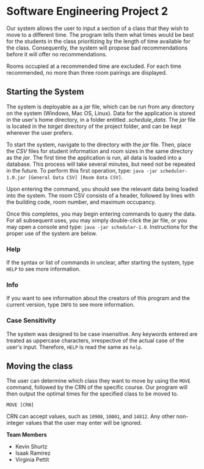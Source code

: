 # Software Engineering Project 2
Our system allows the user to input a section of a class that they 
wish to move to a different time. The program tells them what times 
would be best for the students in the class prioritizing by the length
of time available for the class.  Consequently, the system will propose
bad recommendations before it will offer no recommendations.  

Rooms occupied at a recommended time are excluded. For each time 
recommended, no more than three room pairings are displayed.  

## Starting the System
The system is deployable as a _jar_ file, which can be run from any 
directory on the system (Windows, Mac OS, Linux). Data for the application
is stored in the user's home directory, in a folder entitled 
_.schedule_data_. The _jar_ file is located in the _target_ directory of 
the project folder, and can be kept wherever the user prefers.  

To start the system, navigate to the directory with the _jar_ file.
Then, place the _CSV_ files for student information and room sizes in 
the same directory as the _jar_. The first time the application is run,
all data is loaded into a database. This process will take several minutes,
but need not be repeated in the future. To perform this first operation,
type: `java -jar scheduler-1.0.jar [General Data CSV] [Room Data CSV]`.  

Upon entering the command, you should see the relevant data being 
loaded into the system. The room CSV consists of a header, followed by lines
with the building code, room number, and maximum occupancy.  

Once this completes, you may begin entering commands to query the data. 
For all subsequent uses, you may simply double-click the jar file, or you
may open a console and type: `java -jar scheduler-1.0`. Instructions for
the proper use of the system are below.  

### Help
If the syntax or list of commands in unclear, after starting the system, 
type `HELP` to see more information.  

### Info
If you want to see information about the creators of this program and the current version, 
type `INFO` to see more information.  

### Case Sensitivity
The system was designed to be case insensitive.  Any keywords entered 
are treated as uppercase characters, irrespective of the actual case of 
the user's input.  Therefore, `HELP` is read the same as `help`.  

## Moving the class
The user can determine which class they want to move by using the 
`MOVE` command, followed by the CRN of the specific course. Our 
program will then output the optimal times for the specified 
class to be moved to.  

`MOVE [CRN]`  

CRN can accept values, such as `10908`, `10001`, and `14812`. Any other 
non-integer values that the user may enter will be ignored.  

**Team Members**
* Kevin Shurtz
* Isaak Ramirez
* Virginia Pettit
